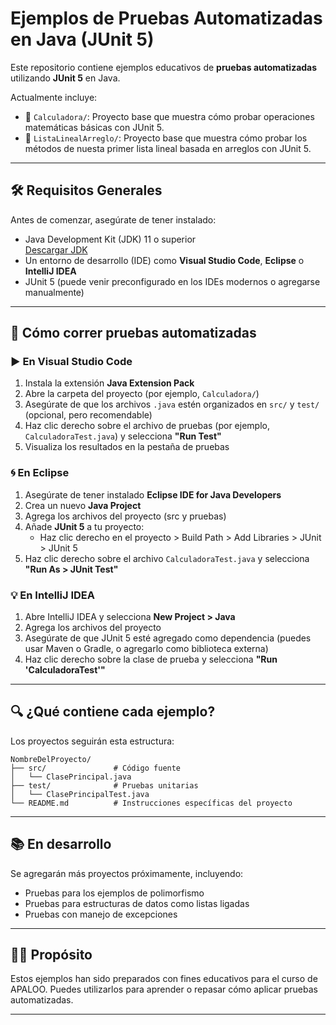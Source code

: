 # Ejemplos de Pruebas Automatizadas en Java (JUnit 5)

Este repositorio contiene ejemplos educativos de **pruebas automatizadas** utilizando **JUnit 5** en Java.

Actualmente incluye:

- 📂 `Calculadora/`: Proyecto base que muestra cómo probar operaciones matemáticas básicas con JUnit 5.
- 📂 `ListaLinealArreglo/`: Proyecto base que muestra cómo probar los métodos de nuesta primer lista lineal basada en arreglos con JUnit 5.

---

## 🛠 Requisitos Generales

Antes de comenzar, asegúrate de tener instalado:

- Java Development Kit (JDK) 11 o superior  
  [Descargar JDK](https://adoptium.net/)  
- Un entorno de desarrollo (IDE) como **Visual Studio Code**, **Eclipse** o **IntelliJ IDEA**
- JUnit 5 (puede venir preconfigurado en los IDEs modernos o agregarse manualmente)

---

## 🚀 Cómo correr pruebas automatizadas

### ▶️ En Visual Studio Code

1. Instala la extensión **Java Extension Pack**
2. Abre la carpeta del proyecto (por ejemplo, `Calculadora/`)
3. Asegúrate de que los archivos `.java` estén organizados en `src/` y `test/` (opcional, pero recomendable)
4. Haz clic derecho sobre el archivo de pruebas (por ejemplo, `CalculadoraTest.java`) y selecciona **"Run Test"**
5. Visualiza los resultados en la pestaña de pruebas

### 🌀 En Eclipse

1. Asegúrate de tener instalado **Eclipse IDE for Java Developers**
2. Crea un nuevo **Java Project**
3. Agrega los archivos del proyecto (src y pruebas)
4. Añade **JUnit 5** a tu proyecto:
   - Haz clic derecho en el proyecto > Build Path > Add Libraries > JUnit > JUnit 5
5. Haz clic derecho sobre el archivo `CalculadoraTest.java` y selecciona **"Run As > JUnit Test"**

### 💡 En IntelliJ IDEA

1. Abre IntelliJ IDEA y selecciona **New Project > Java**
2. Agrega los archivos del proyecto
3. Asegúrate de que JUnit 5 esté agregado como dependencia (puedes usar Maven o Gradle, o agregarlo como biblioteca externa)
4. Haz clic derecho sobre la clase de prueba y selecciona **"Run 'CalculadoraTest'"**

---

## 🔍 ¿Qué contiene cada ejemplo?

Los proyectos seguirán esta estructura:

```
NombreDelProyecto/
├── src/               # Código fuente
│   └── ClasePrincipal.java
├── test/              # Pruebas unitarias
│   └── ClasePrincipalTest.java
└── README.md          # Instrucciones específicas del proyecto
```

---

## 📚 En desarrollo

Se agregarán más proyectos próximamente, incluyendo:

- Pruebas para los ejemplos de polimorfismo
- Pruebas para estructuras de datos como listas ligadas
- Pruebas con manejo de excepciones

---

## 👩‍🏫 Propósito

Estos ejemplos han sido preparados con fines educativos para el curso de APALOO. Puedes utilizarlos para aprender o repasar cómo aplicar pruebas automatizadas.

---
